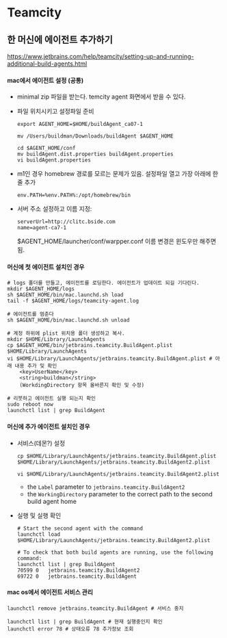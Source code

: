 # Teamcity



## 한 머신에 에이전트 추가하기

https://www.jetbrains.com/help/teamcity/setting-up-and-running-additional-build-agents.html

#### mac에서 에이전트 설정 (공통)

* minimal zip 파일을 받는다. temcity agent 화면에서 받을 수 있다. 

* 파일 위치시키고 설정파일 준비

  ``` shell
  export AGENT_HOME=$HOME/buildAgent_ca07-1
  
  mv /Users/buildman/Downloads/buildAgent $AGENT_HOME
  
  cd $AGENT_HOME/conf
  mv buildAgent.dist.properties buildAgent.properties
  vi buildAgent.properties
  ```

* m1인 경우 homebrew 경로를 모르는 문제가 있음. 설정파일 열고 가장 아래에 한 줄 추가
  ```shell
  env.PATH=%env.PATH%:/opt/homebrew/bin
  ```
  
* 서버 주소 설정하고 이름 지정:

  ```
  serverUrl=http://clitc.bside.com
  name=agent-ca7-1
  ```

  $AGENT_HOME/launcher/conf/warpper.conf 이름 변경은 윈도우만 해주면 됨.



#### 머신에 첫 에이전트 설치인 경우

```shell
# logs 폴더를 만들고, 에이전트를 로딩한다. 에이전트가 업데이트 되길 기다린다. 
mkdir $AGENT_HOME/logs
sh $AGENT_HOME/bin/mac.launchd.sh load
tail -f $AGENT_HOME/logs/teamcity-agent.log

# 에이전트를 멈춘다
sh $AGENT_HOME/bin/mac.launchd.sh unload

# 계정 하위에 plist 위치용 폴더 생성하고 복사.
mkdir $HOME/Library/LaunchAgents
cp $AGENT_HOME/bin/jetbrains.teamcity.BuildAgent.plist $HOME/Library/LaunchAgents
vi $HOME/Library/LaunchAgents/jetbrains.teamcity.BuildAgent.plist # 아래 내용 추가 및 확인
	<key>UserName</key>
	<string>buildman</string>
	(WorkdingDirectory 항목 올바른지 확인 및 수정)

# 리붓하고 에이전트 실행 되는지 확인
sudo reboot now
launchctl list | grep BuildAgent
```



#### 머신에 추가 에이전트 설치인 경우

* 서비스(데몬?) 설정

  ```shell
  cp $HOME/Library/LaunchAgents/jetbrains.teamcity.BuildAgent.plist $HOME/Library/LaunchAgents/jetbrains.teamcity.BuildAgent2.plist
  
  vi $HOME/Library/LaunchAgents/jetbrains.teamcity.BuildAgent2.plist
  ```

  - the `Label` parameter to `jetbrains.teamcity.BuildAgent2`
  - the `WorkingDirectory` parameter to the correct path to the second build agent home

* 실행 및 실행 확인

  ```shell
  # Start the second agent with the command
  launchctl load $HOME/Library/LaunchAgents/jetbrains.teamcity.BuildAgent2.plist
  
  # To check that both build agents are running, use the following command:
  launchctl list | grep BuildAgent
  70599	0	jetbrains.teamcity.BuildAgent2
  69722	0	jetbrains.teamcity.BuildAgent
  ```

  

#### mac os에서 에이전트 서비스 관리

```shell
launchctl remove jetbrains.teamcity.BuildAgent # 서비스 중지

launchctl list | grep BuildAgent # 현재 실행중인지 확인
launchctl error 78 # 상태오류 78 추가정보 조회
```

